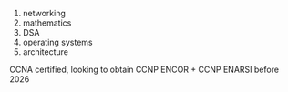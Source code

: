 1. networking
2. mathematics
3. DSA
4. operating systems
5. architecture

CCNA certified, looking to obtain CCNP ENCOR + CCNP ENARSI before 2026
